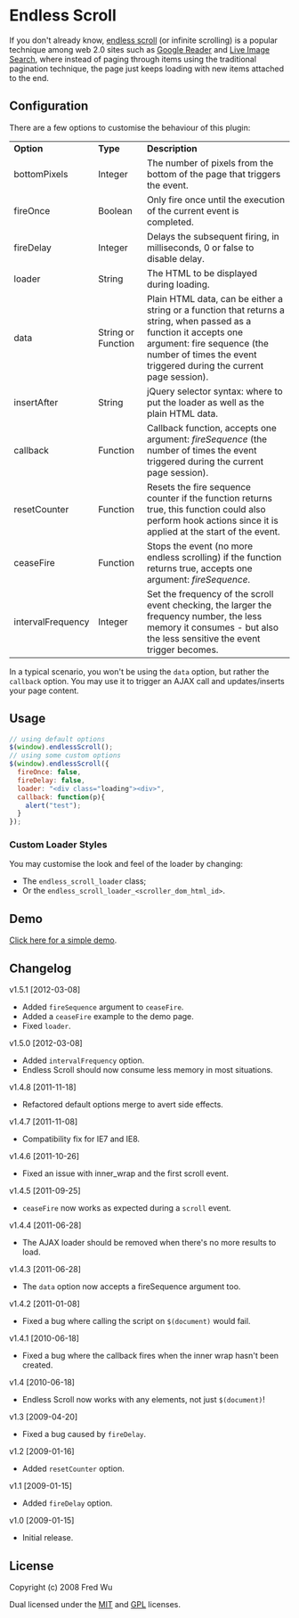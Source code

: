 # Endless Scroll

If you don't already know, [endless scroll](http://www.google.com/search?q=endless+scroll) (or infinite scrolling) is a popular technique among web 2.0 sites such as [Google Reader](http://reader.google.com/) and [Live Image Search](http://www.live.com/?scope=images), where instead of paging through items using the traditional pagination technique, the page just keeps loading with new items attached to the end.

## Configuration

There are a few options to customise the behaviour of this plugin:

<table>
  <tr>
    <td><strong>Option</strong></td>
    <td><strong>Type</strong></td>
    <td><strong>Description</strong></td>
  </tr>
  <tr>
    <td>bottomPixels</td>
    <td>Integer</td>
    <td>The number of pixels from the bottom of the page that triggers the event.</td>
  </tr>
  <tr>
    <td>fireOnce</td>
    <td>Boolean</td>
    <td>Only fire once until the execution of the current event is completed.</td>
  </tr>
  <tr>
    <td>fireDelay</td>
    <td>Integer</td>
    <td>Delays the subsequent firing, in milliseconds, 0 or false to disable delay.</td>
  </tr>
  <tr>
    <td>loader</td>
    <td>String</td>
    <td>The HTML to be displayed during loading.</td>
  </tr>
  <tr>
    <td>data</td>
    <td>String or Function</td>
    <td>Plain HTML data, can be either a string or a function that returns a string, when passed as a function it accepts one argument: fire sequence (the number of times the event triggered during the current page session).</td>
  </tr>
  <tr>
    <td>insertAfter</td>
    <td>String</td>
    <td>jQuery selector syntax: where to put the loader as well as the plain HTML data.</td>
  </tr>
  <tr>
    <td>callback</td>
    <td>Function</td>
    <td>Callback function, accepts one argument: <em>fireSequence</em> (the number of times the event triggered during the current page session).</td>
  </tr>
  <tr>
    <td>resetCounter</td>
    <td>Function</td>
    <td>Resets the fire sequence counter if the function returns true, this function could also perform hook actions since it is applied at the start of the event.</td>
  </tr>
  <tr>
    <td>ceaseFire</td>
    <td>Function</td>
    <td>Stops the event (no more endless scrolling) if the function returns true, accepts one argument: <em>fireSequence</em>.</td>
  </tr>
  <tr>
    <td>intervalFrequency</td>
    <td>Integer</td>
    <td>Set the frequency of the scroll event checking, the larger the frequency number, the less memory it consumes - but also the less sensitive the event trigger becomes.</td>
  </tr>
</table>

In a typical scenario, you won't be using the `data` option, but rather the `callback` option. You may use it to trigger an AJAX call and updates/inserts your page content.

## Usage

``` js
// using default options
$(window).endlessScroll();
// using some custom options
$(window).endlessScroll({
  fireOnce: false,
  fireDelay: false,
  loader: "<div class="loading"><div>",
  callback: function(p){
    alert("test");
  }
});
```

### Custom Loader Styles

You may customise the look and feel of the loader by changing:

- The `endless_scroll_loader` class;
- Or the `endless_scroll_loader_<scroller_dom_html_id>`.

## Demo

[Click here for a simple demo](http://fredwu.github.com/jquery-endless-scroll/).

## Changelog

v1.5.1 [2012-03-08]

- Added `fireSequence` argument to `ceaseFire`.
- Added a `ceaseFire` example to the demo page.
- Fixed `loader`.

v1.5.0 [2012-03-08]

- Added `intervalFrequency` option.
- Endless Scroll should now consume less memory in most situations.

v1.4.8 [2011-11-18]

- Refactored default options merge to avert side effects.

v1.4.7 [2011-11-08]

- Compatibility fix for IE7 and IE8.

v1.4.6 [2011-10-26]

- Fixed an issue with inner_wrap and the first scroll event.

v1.4.5 [2011-09-25]

- `ceaseFire` now works as expected during a `scroll` event.

v1.4.4 [2011-06-28]

- The AJAX loader should be removed when there's no more results to load.

v1.4.3 [2011-06-28]

- The `data` option now accepts a fireSequence argument too.

v1.4.2 [2011-01-08]

- Fixed a bug where calling the script on `$(document)` would fail.

v1.4.1 [2010-06-18]

- Fixed a bug where the callback fires when the inner wrap hasn't been created.

v1.4 [2010-06-18]

- Endless Scroll now works with any elements, not just `$(document)`!

v1.3 [2009-04-20]

- Fixed a bug caused by `fireDelay`.

v1.2 [2009-01-16]

- Added `resetCounter` option.

v1.1 [2009-01-15]

- Added `fireDelay` option.

v1.0 [2009-01-15]

- Initial release.

## License

Copyright (c) 2008 Fred Wu

Dual licensed under the [MIT](http://www.opensource.org/licenses/mit-license.php) and [GPL](http://www.gnu.org/licenses/gpl.html) licenses.
